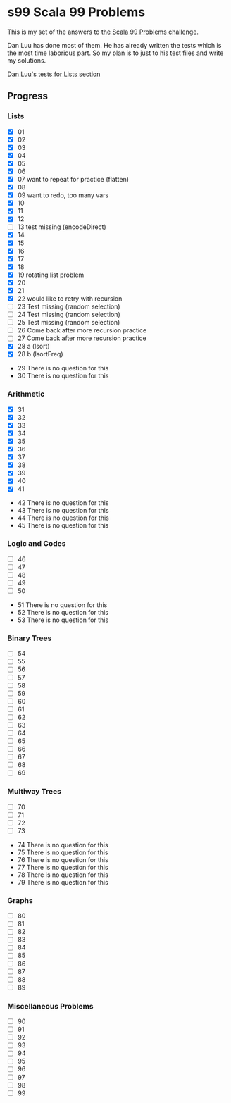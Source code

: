 # s99 Scala 99 Problems

This is my set of the answers to [the Scala 99 Problems challenge](http://aperiodic.net/phil/scala/s-99/). 

Dan Luu has done most of them. He has already written the tests which is the most time laborious part. So my plan is to just to his test files and write my solutions.

[Dan Luu's tests for Lists section](https://github.com/danluu/ninety-nine-scala-problems/blob/master/src/test/scala/ListsSuite.scala)

## Progress

### Lists
- [X] 01
- [X] 02
- [X] 03
- [X] 04
- [X] 05
- [X] 06
- [X] 07 want to repeat for practice (flatten)
- [X] 08
- [X] 09 want to redo, too many vars
- [X] 10
- [X] 11
- [X] 12
- [ ] 13 test missing (encodeDirect)
- [X] 14
- [X] 15
- [X] 16
- [X] 17
- [X] 18
- [X] 19 rotating list problem
- [X] 20
- [X] 21
- [X] 22 would like to retry with recursion
- [ ] 23 Test missing (random selection)
- [ ] 24 Test missing (random selection)
- [ ] 25 Test missing (random selection)
- [ ] 26 Come back after more recursion practice
- [ ] 27 Come back after more recursion practice
- [X] 28 a (lsort)
- [X] 28 b (lsortFreq)
- 29 There is no question for this
- 30 There is no question for this

### Arithmetic
- [X] 31
- [X] 32
- [X] 33
- [X] 34
- [X] 35
- [X] 36
- [X] 37
- [X] 38
- [X] 39
- [X] 40
- [X] 41
- 42 There is no question for this
- 43 There is no question for this
- 44 There is no question for this
- 45 There is no question for this

### Logic and Codes
- [ ] 46
- [ ] 47
- [ ] 48
- [ ] 49
- [ ] 50
- 51 There is no question for this
- 52 There is no question for this
- 53 There is no question for this

### Binary Trees
- [ ] 54
- [ ] 55
- [ ] 56
- [ ] 57
- [ ] 58
- [ ] 59
- [ ] 60
- [ ] 61
- [ ] 62
- [ ] 63
- [ ] 64
- [ ] 65
- [ ] 66
- [ ] 67
- [ ] 68
- [ ] 69

### Multiway Trees
- [ ] 70
- [ ] 71
- [ ] 72
- [ ] 73
- 74 There is no question for this
- 75 There is no question for this
- 76 There is no question for this
- 77 There is no question for this
- 78 There is no question for this
- 79 There is no question for this

### Graphs
- [ ] 80
- [ ] 81
- [ ] 82
- [ ] 83
- [ ] 84
- [ ] 85
- [ ] 86
- [ ] 87
- [ ] 88
- [ ] 89

### Miscellaneous Problems
- [ ] 90
- [ ] 91
- [ ] 92
- [ ] 93
- [ ] 94
- [ ] 95
- [ ] 96
- [ ] 97
- [ ] 98
- [ ] 99